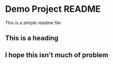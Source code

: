 # Demo Project README

This is a simple readme file
## This is a heading
## I hope this isn't much of problem
